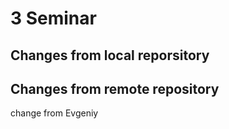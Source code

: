 # 3 Seminar

## Changes from local reporsitory


## Changes from remote repository


change from Evgeniy